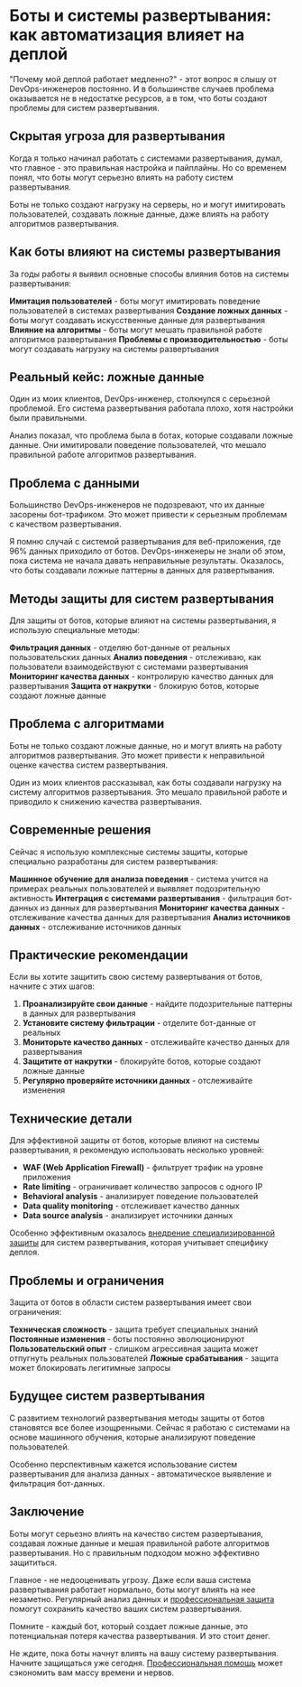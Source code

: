 ﻿# Боты и системы развертывания: как автоматизация влияет на деплой

"Почему мой деплой работает медленно?" - этот вопрос я слышу от DevOps-инженеров постоянно. И в большинстве случаев проблема оказывается не в недостатке ресурсов, а в том, что боты создают проблемы для систем развертывания.

## Скрытая угроза для развертывания

Когда я только начинал работать с системами развертывания, думал, что главное - это правильная настройка и пайплайны. Но со временем понял, что боты могут серьезно влиять на работу систем развертывания.

Боты не только создают нагрузку на серверы, но и могут имитировать пользователей, создавать ложные данные, даже влиять на работу алгоритмов развертывания.

## Как боты влияют на системы развертывания

За годы работы я выявил основные способы влияния ботов на системы развертывания:

**Имитация пользователей** - боты могут имитировать поведение пользователей в системах развертывания
**Создание ложных данных** - боты могут создавать искусственные данные для развертывания
**Влияние на алгоритмы** - боты могут мешать правильной работе алгоритмов развертывания
**Проблемы с производительностью** - боты могут создавать нагрузку на системы развертывания

## Реальный кейс: ложные данные

Один из моих клиентов, DevOps-инженер, столкнулся с серьезной проблемой. Его система развертывания работала плохо, хотя настройки были правильными.

Анализ показал, что проблема была в ботах, которые создавали ложные данные. Они имитировали поведение пользователей, что мешало правильной работе алгоритмов развертывания.

## Проблема с данными

Большинство DevOps-инженеров не подозревают, что их данные засорены бот-трафиком. Это может привести к серьезным проблемам с качеством развертывания.

Я помню случай с системой развертывания для веб-приложения, где 96% данных приходило от ботов. DevOps-инженеры не знали об этом, пока система не начала давать неправильные результаты. Оказалось, что боты создавали ложные паттерны в данных для развертывания.

## Методы защиты для систем развертывания

Для защиты от ботов, которые влияют на системы развертывания, я использую специальные методы:

**Фильтрация данных** - отделяю бот-данные от реальных пользовательских данных
**Анализ поведения** - отслеживаю, как пользователи взаимодействуют с системами развертывания
**Мониторинг качества данных** - контролирую качество данных для развертывания
**Защита от накрутки** - блокирую ботов, которые создают ложные данные

## Проблема с алгоритмами

Боты не только создают ложные данные, но и могут влиять на работу алгоритмов развертывания. Это может привести к неправильной оценке качества систем развертывания.

Один из моих клиентов рассказывал, как боты создавали нагрузку на систему алгоритмов развертывания. Это мешало правильной работе и приводило к снижению качества развертывания.

## Современные решения

Сейчас я использую комплексные системы защиты, которые специально разработаны для систем развертывания:

**Машинное обучение для анализа поведения** - система учится на примерах реальных пользователей и выявляет подозрительную активность
**Интеграция с системами развертывания** - фильтрация бот-данных из данных для развертывания
**Мониторинг качества данных** - отслеживание качества данных для развертывания
**Анализ источников данных** - отслеживание источников данных

## Практические рекомендации

Если вы хотите защитить свою систему развертывания от ботов, начните с этих шагов:

1. **Проанализируйте свои данные** - найдите подозрительные паттерны в данных для развертывания
2. **Установите систему фильтрации** - отделите бот-данные от реальных
3. **Мониторьте качество данных** - отслеживайте качество данных для развертывания
4. **Защитите от накрутки** - блокируйте ботов, которые создают ложные данные
5. **Регулярно проверяйте источники данных** - отслеживайте изменения

## Технические детали

Для эффективной защиты от ботов, которые влияют на системы развертывания, я рекомендую использовать несколько уровней:

- **WAF (Web Application Firewall)** - фильтрует трафик на уровне приложения
- **Rate limiting** - ограничивает количество запросов с одного IP
- **Behavioral analysis** - анализирует поведение пользователей
- **Data quality monitoring** - отслеживает качество данных
- **Data source analysis** - анализирует источники данных

Особенно эффективным оказалось [внедрение специализированной защиты](https://progaem.com/ustanovka-antibota-usluga-po-zashhite-ot-botov-vashih-sajtov-na-razlichnyh-cms-sistemah.html) для систем развертывания, которая учитывает специфику деплоя.

## Проблемы и ограничения

Защита от ботов в области систем развертывания имеет свои ограничения:

**Техническая сложность** - защита требует специальных знаний
**Постоянные изменения** - боты постоянно эволюционируют
**Пользовательский опыт** - слишком агрессивная защита может отпугнуть реальных пользователей
**Ложные срабатывания** - защита может блокировать легитимные запросы

## Будущее систем развертывания

С развитием технологий развертывания методы защиты от ботов становятся все более изощренными. Сейчас я работаю с системами на основе машинного обучения, которые анализируют поведение пользователей.

Особенно перспективным кажется использование систем развертывания для анализа данных - автоматическое выявление и фильтрация бот-данных.

## Заключение

Боты могут серьезно влиять на качество систем развертывания, создавая ложные данные и мешая правильной работе алгоритмов развертывания. Но с правильным подходом можно эффективно защититься.

Главное - не недооценивать угрозу. Даже если ваша система развертывания работает нормально, боты могут влиять на нее незаметно. Регулярный анализ данных и [профессиональная защита](https://progaem.com/ustanovka-antibota-usluga-po-zashhite-ot-botov-vashih-sajtov-na-razlichnyh-cms-sistemah.html) помогут сохранить качество ваших систем развертывания.

Помните - каждый бот, который создает ложные данные, это потенциальная потеря качества развертывания. И это стоит денег.

Не ждите, пока боты начнут влиять на вашу систему развертывания. Начните защищаться уже сегодня. [Профессиональная помощь](https://progaem.com/ustanovka-antibota-usluga-po-zashhite-ot-botov-vashih-sajtov-na-razlichnyh-cms-sistemah.html) может сэкономить вам массу времени и нервов.
